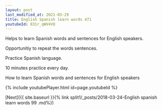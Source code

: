 ```yaml
---
layout: post
last_modified_at: 2021-03-29
title: English Spanish learn words 471 
youtubeId: 831r_qWV4VQ
---
```

 
 
Helps to learn Spanish words and sentences for English speakers.

Opportunitiy to repeat the words sentences. 

Practice Spanish language. 
 
10 minutes practice every day. 
 
How to learn Spanish words and sentences for English speakers 
 
{% include youtubePlayer.html id=page.youtubeId %}
 
 
[Next]({{ site.baseurl }}{% link  split1/_posts/2018-03-24-English spanish learn words 99 .md%})
 
